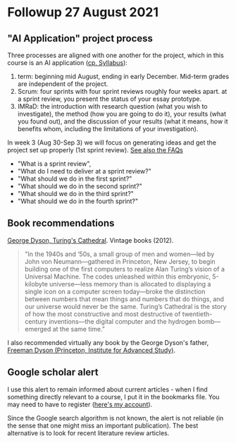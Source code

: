 
# Followup 27 August 2021


## "AI Application" project process

Three processes are aligned with one another for the project,
which in this course is an AI application ([cp. Syllabus](https://github.com/birkenkrahe/ai482/blob/main/syllabus.md#grading-system)):

1.  term: beginning mid August, ending in early December. Mid-term
    grades are independent of the project.
2.  Scrum: four sprints with four sprint reviews roughly four weeks
    apart. at a sprint review, you present the status of your essay
    prototype.
3.  IMRaD: the introduction with research question (what you wish
    to investigate), the method (how you are going to do it), your
    results (what you found out), and the discussion of your
    results (what it means, how it benefits whom, including the
    limitations of your investigation).

In week 3 (Aug 30-Sep 3) we will focus on generating ideas and get
the project set up properly (1st sprint review). [See also the FAQs](https://github.com/birkenkrahe/org/blob/master/FAQ.md)

-   "What is a sprint review",
-   "What do I need to deliver at a sprint review?"
-   "What should we do in the first sprint?"
-   "What should we do in the second sprint?"
-   "What should we do in the third sprint?"
-   "What should we do in the fourth sprint?"


## Book recommendations

[George Dyson, Turing's Cathedral](https://www.amazon.com/Turings-Cathedral-Origins-Digital-Universe/dp/1400075998). Vintage books (2012).

> "In the 1940s and ‘50s, a small group of men and women—led by John von
> Neumann—gathered in Princeton, New Jersey, to begin building one of
> the first computers to realize Alan Turing’s vision of a Universal
> Machine. The codes unleashed within this embryonic, 5-kilobyte
> universe—less memory than is allocated to displaying a single icon on
> a computer screen today—broke the distinction between numbers that
> mean things and numbers that do things, and our universe would never
> be the same. Turing’s Cathedral is the story of how the most
> constructive and most destructive of twentieth-century inventions—the
> digital computer and the hydrogen bomb—emerged at the same time."

I also recommended virtually any book by the George Dyson's
father, [Freeman Dyson (Princeton, Institute for Advanced Study)](https://www.ias.edu/sns/dyson).


## Google scholar alert

I use this alert to remain informed about current articles - when
I find something directly relevant to a course, I put it in the
bookmarks file. You may need to have to register ([here's my
account](https://scholar.google.com/citations?user=Vvnwsv0AAAAJ&hl=en&authuser=1)).

Since the Google search algorithm is not known, the alert is not
reliable (in the sense that one might miss an important
publication). The best alternative is to look for recent
literature review articles.

